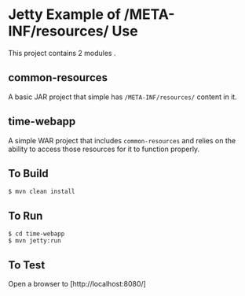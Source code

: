 Jetty Example of /META-INF/resources/ Use
=========================================

This project contains 2 modules .

common-resources
----------------

A basic JAR project that simple has `/META-INF/resources/`
content in it.


time-webapp
-----------

A simple WAR project that includes `common-resources` and relies on the
ability to access those resources for it to function properly.


To Build
--------

    $ mvn clean install


To Run
------

    $ cd time-webapp
    $ mvn jetty:run

To Test
-------

Open a browser to [http://localhost:8080/]


